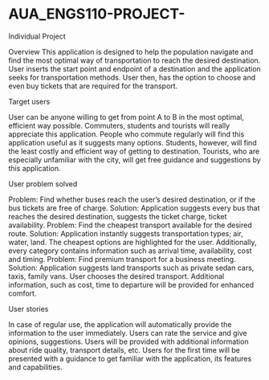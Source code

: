 # AUA_ENGS110-PROJECT- 
Individual Project

Overview
This application is designed to help the population navigate and find the most optimal way of transportation to reach the desired destination. User inserts the start point and endpoint of a destination and the application seeks for transportation methods. User then, has the option to choose and even buy tickets that are required for the transport. 


Target users

User can be anyone willing to get from point A to B in the most optimal, efficient way possible. Commuters, students and tourists will really appreciate this application. People who commute regularly will find this application useful as it suggests many options. Students, however, will find the least costly and efficient way of getting to destination. Tourists, who are especially unfamiliar with the city, will get free guidance and suggestions by this application. 


User problem solved

Problem: Find whether buses reach the user’s desired destination, or if the bus tickets are free of charge. 
Solution: Application suggests every bus that reaches the desired destination, suggests the ticket charge, ticket availability. 
Problem: Find the cheapest transport available for the desired route. 
Solution: Application instantly suggests transportation types; air, water, land. The cheapest options are highlighted for the user. Additionally, every category contains information such as arrival time, availability, cost and timing. 
Problem: Find premium transport for a business meeting.
Solution: Application suggests land transports such as private sedan cars, taxis, family vans. User chooses the desired transport. Additional information, such as cost, time to departure will be provided for enhanced comfort. 


User stories

In case of regular use, the application will automatically provide the information to the user immediately.
Users can rate the service and give opinions, suggestions.
Users will be provided with additional information about ride quality, transport details, etc.
Users for the first time will be presented with a guidance to get familiar with the application, its features and capabilities. 





